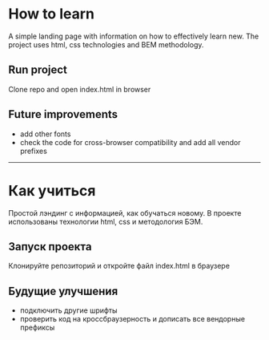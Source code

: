 # How to learn

A simple landing page with information on how to effectively learn new. The project uses html, css technologies and BEM methodology.

## Run project

Clone repo and open index.html in browser

## Future improvements

* add other fonts
* check the code for cross-browser compatibility and add all vendor prefixes

----
# Как учиться

Простой лэндинг с информацией, как обучаться новому. В проекте использованы технологии html, css и методология БЭМ.

## Запуск проекта

Клонируйте репозиторий и откройте файл index.html в браузере

## Будущие улучшения

* подключить другие шрифты
* проверить код на кроссбраузерность и дописать все вендорные префиксы

